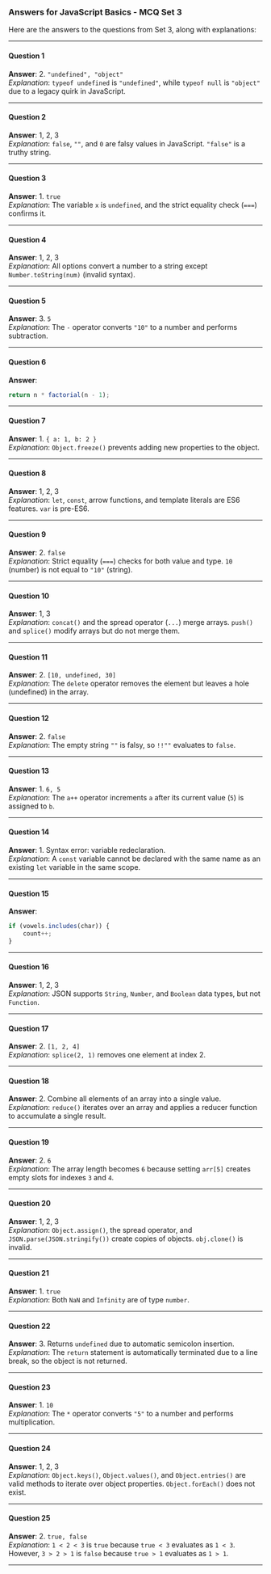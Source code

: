 ### **Answers for JavaScript Basics - MCQ Set 3**

Here are the answers to the questions from Set 3, along with explanations:

---

#### **Question 1**  
**Answer**: 2. `"undefined", "object"`  
*Explanation*: `typeof undefined` is `"undefined"`, while `typeof null` is `"object"` due to a legacy quirk in JavaScript.

---

#### **Question 2**  
**Answer**: 1, 2, 3  
*Explanation*: `false`, `""`, and `0` are falsy values in JavaScript. `"false"` is a truthy string.

---

#### **Question 3**  
**Answer**: 1. `true`  
*Explanation*: The variable `x` is `undefined`, and the strict equality check (`===`) confirms it.

---

#### **Question 4**  
**Answer**: 1, 2, 3  
*Explanation*: All options convert a number to a string except `Number.toString(num)` (invalid syntax).

---

#### **Question 5**  
**Answer**: 3. `5`  
*Explanation*: The `-` operator converts `"10"` to a number and performs subtraction.

---

#### **Question 6**  
**Answer**:  
```javascript
return n * factorial(n - 1);
```

---

#### **Question 7**  
**Answer**: 1. `{ a: 1, b: 2 }`  
*Explanation*: `Object.freeze()` prevents adding new properties to the object.

---

#### **Question 8**  
**Answer**: 1, 2, 3  
*Explanation*: `let`, `const`, arrow functions, and template literals are ES6 features. `var` is pre-ES6.

---

#### **Question 9**  
**Answer**: 2. `false`  
*Explanation*: Strict equality (`===`) checks for both value and type. `10` (number) is not equal to `"10"` (string).

---

#### **Question 10**  
**Answer**: 1, 3  
*Explanation*: `concat()` and the spread operator (`...`) merge arrays. `push()` and `splice()` modify arrays but do not merge them.

---

#### **Question 11**  
**Answer**: 2. `[10, undefined, 30]`  
*Explanation*: The `delete` operator removes the element but leaves a hole (undefined) in the array.

---

#### **Question 12**  
**Answer**: 2. `false`  
*Explanation*: The empty string `""` is falsy, so `!!""` evaluates to `false`.

---

#### **Question 13**  
**Answer**: 1. `6, 5`  
*Explanation*: The `a++` operator increments `a` after its current value (`5`) is assigned to `b`.

---

#### **Question 14**  
**Answer**: 1. Syntax error: variable redeclaration.  
*Explanation*: A `const` variable cannot be declared with the same name as an existing `let` variable in the same scope.

---

#### **Question 15**  
**Answer**:  
```javascript
if (vowels.includes(char)) {
    count++;
}
```

---

#### **Question 16**  
**Answer**: 1, 2, 3  
*Explanation*: JSON supports `String`, `Number`, and `Boolean` data types, but not `Function`.

---

#### **Question 17**  
**Answer**: 2. `[1, 2, 4]`  
*Explanation*: `splice(2, 1)` removes one element at index 2.

---

#### **Question 18**  
**Answer**: 2. Combine all elements of an array into a single value.  
*Explanation*: `reduce()` iterates over an array and applies a reducer function to accumulate a single result.

---

#### **Question 19**  
**Answer**: 2. `6`  
*Explanation*: The array length becomes `6` because setting `arr[5]` creates empty slots for indexes `3` and `4`.

---

#### **Question 20**  
**Answer**: 1, 2, 3  
*Explanation*: `Object.assign()`, the spread operator, and `JSON.parse(JSON.stringify())` create copies of objects. `obj.clone()` is invalid.

---

#### **Question 21**  
**Answer**: 1. `true`  
*Explanation*: Both `NaN` and `Infinity` are of type `number`.

---

#### **Question 22**  
**Answer**: 3. Returns `undefined` due to automatic semicolon insertion.  
*Explanation*: The `return` statement is automatically terminated due to a line break, so the object is not returned.

---

#### **Question 23**  
**Answer**: 1. `10`  
*Explanation*: The `*` operator converts `"5"` to a number and performs multiplication.

---

#### **Question 24**  
**Answer**: 1, 2, 3  
*Explanation*: `Object.keys()`, `Object.values()`, and `Object.entries()` are valid methods to iterate over object properties. `Object.forEach()` does not exist.

---

#### **Question 25**  
**Answer**: 2. `true, false`  
*Explanation*: `1 < 2 < 3` is `true` because `true < 3` evaluates as `1 < 3`. However, `3 > 2 > 1` is `false` because `true > 1` evaluates as `1 > 1`.

---


